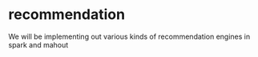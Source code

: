 recommendation
==============

We will be implementing out various kinds of recommendation
engines in spark and mahout
